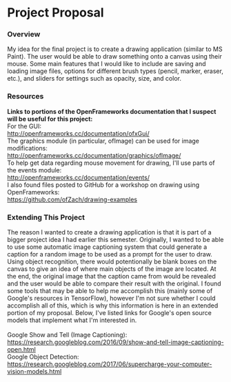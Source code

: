 # Project Proposal <br />
### Overview <br />
My idea for the final project is to create a drawing application (similar to MS Paint). The user would be able to draw something onto a canvas using their mouse. Some main features that I would like to include are saving and loading image files, options for different brush types (pencil, marker, eraser, etc.), and sliders for settings such as opacity, size, and color.  <br />
### Resources <br />
**Links to portions of the OpenFrameworks documentation that I suspect will be useful for this project:** <br />
For the GUI: <br />
http://openframeworks.cc/documentation/ofxGui/ <br />
The graphics module (in particular, ofImage) can be used for image modifications: <br />
http://openframeworks.cc/documentation/graphics/ofImage/ <br />
To help get data regarding mouse movement for drawing, I'll use parts of the events module: <br />
http://openframeworks.cc/documentation/events/ <br />
I also found files posted to GitHub for a workshop on drawing using OpenFrameworks: <br />
https://github.com/ofZach/drawing-examples <br />
### Extending This Project <br />
The reason I wanted to create a drawing application is that it is part of a bigger project idea I had earlier this semester. Originally, I wanted to be able to use some automatic image captioning system that could generate a caption for a random image to be used as a prompt for the user to draw. Using object recognition, there would potentionally be blank boxes on the canvas to give an idea of where main objects of the image are located. At the end, the original image that the caption came from would be revealed and the user would be able to compare their result with the original. I found some tools that may be able to help me accomplish this (mainly some of Google's resources in TensorFlow), however I'm not sure whether I could accomplish all of this, which is why this information is here in an extended portion of my proposal. Below, I've listed links for Google's open source models that implement what I'm interested in. <br />
<br />
Google Show and Tell (Image Captioning): <br />
https://research.googleblog.com/2016/09/show-and-tell-image-captioning-open.html <br />
Google Object Detection: <br />
https://research.googleblog.com/2017/06/supercharge-your-computer-vision-models.html <br />
